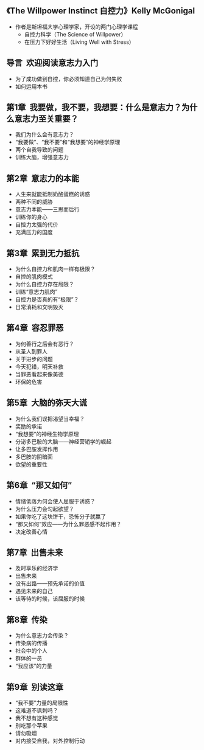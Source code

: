 ## 《The Willpower Instinct 自控力》Kelly McGonigal

* 作者是斯坦福大学心理学家，开设的两门心理学课程
	-   自控力科学（The Science of Willpower）
	-   在压力下好好生活（Living Well with Stress）

## 导言  欢迎阅读意志力入门

 * 为了成功做到自控，你必须知道自己为何失败
* 如何运用本书 

## 第1章  我要做，我不要，我想要：什么是意志力？为什么意志力至关重要？

  * 我们为什么会有意志力？
 * “我要做”、“我不要”和“我想要”的神经学原理
 * 两个自我导致的问题
 * 训练大脑，增强意志力

## 第2章  意志力的本能

 *  人生来就能抵制奶酪蛋糕的诱惑
 * 两种不同的威胁
 * 意志力本能——三思而后行
 *  训练你的身心
 * 自控力太强的代价
 * 充满压力的国度

## 第3章  累到无力抵抗

  * 为什么自控力和肌肉一样有极限？
 * 自控的肌肉模式
 * 为什么自控力存在局限？
 * 训练“意志力肌肉”
 * 自控力是否真的有“极限”？
 * 日常消耗和文明毁灭

## 第4章  容忍罪恶

  * 为何善行之后会有恶行？
 * 从圣人到罪人
 * 关于进步的问题
 *  今天犯错，明天补救
 * 当罪恶看起来像美德
 * 环保的危害

## 第5章  大脑的弥天大谎

  * 为什么我们误把渴望当幸福？
 * 奖励的承诺
 *  “我想要”的神经生物学原理
 *  分泌多巴胺的大脑——神经营销学的崛起
 * 让多巴胺发挥作用
 *  多巴胺的阴暗面
 *  欲望的重要性

## 第6章  “那又如何”

  * 情绪低落为何会使人屈服于诱惑？
 * 为什么压力会勾起欲望？
 * 如果你吃了这块饼干，恐怖分子就赢了
 *  “那又如何”效应——为什么罪恶感不起作用？
 *  决定改善心情

## 第7章  出售未来

 *  及时享乐的经济学
 * 出售未来
 *  没有出路——预先承诺的价值
 *  遇见未来的自己
 *  该等待的时候，该屈服的时候

## 第8章  传染

  * 为什么意志力会传染？
 * 传染病的传播
 * 社会中的个人
 *  群体的一员
 * “我应该”的力量

## 第9章  别读这章

 *  “我不要”力量的局限性
 * 这难道不讽刺吗？
 *  我不想有这种感觉
 *  别吃那个苹果
 * 请勿吸烟
 * 对内接受自我，对外控制行动